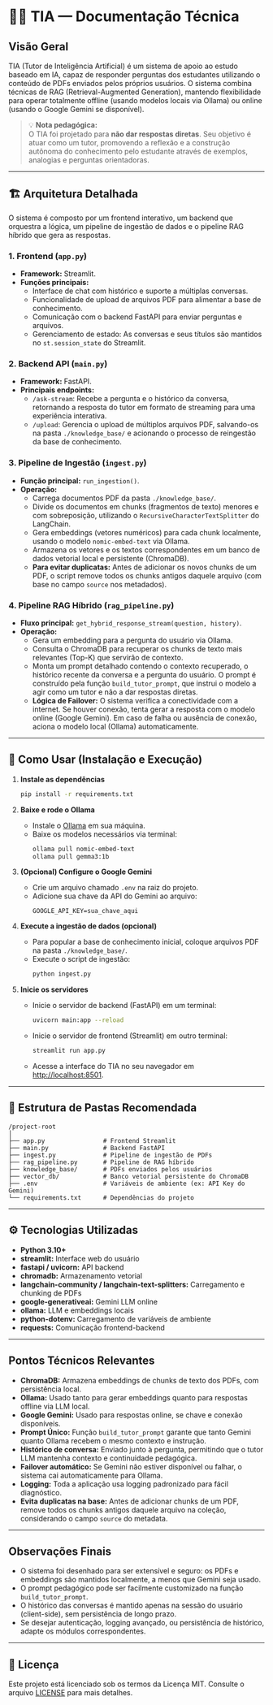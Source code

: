 # 👩‍🏫 TIA — Documentação Técnica

## Visão Geral

TIA (Tutor de Inteligência Artificial) é um sistema de apoio ao estudo baseado em IA, capaz de responder perguntas dos estudantes utilizando o conteúdo de PDFs enviados pelos próprios usuários. O sistema combina técnicas de RAG (Retrieval-Augmented Generation), mantendo flexibilidade para operar totalmente offline (usando modelos locais via Ollama) ou online (usando o Google Gemini se disponível).

> 💡 **Nota pedagógica:**  
> O TIA foi projetado para **não dar respostas diretas**. Seu objetivo é atuar como um tutor, promovendo a reflexão e a construção autônoma do conhecimento pelo estudante através de exemplos, analogias e perguntas orientadoras.

---

## 🏗️ Arquitetura Detalhada

O sistema é composto por um frontend interativo, um backend que orquestra a lógica, um pipeline de ingestão de dados e o pipeline RAG híbrido que gera as respostas.

### 1. Frontend (`app.py`)
- **Framework:** Streamlit.
- **Funções principais:**
  - Interface de chat com histórico e suporte a múltiplas conversas.
  - Funcionalidade de upload de arquivos PDF para alimentar a base de conhecimento.
  - Comunicação com o backend FastAPI para enviar perguntas e arquivos.
  - Gerenciamento de estado: As conversas e seus títulos são mantidos no `st.session_state` do Streamlit.

### 2. Backend API (`main.py`)
- **Framework:** FastAPI.
- **Principais endpoints:**
  - `/ask-stream`: Recebe a pergunta e o histórico da conversa, retornando a resposta do tutor em formato de streaming para uma experiência interativa.
  - `/upload`: Gerencia o upload de múltiplos arquivos PDF, salvando-os na pasta `./knowledge_base/` e acionando o processo de reingestão da base de conhecimento.

### 3. Pipeline de Ingestão (`ingest.py`)
- **Função principal:** `run_ingestion()`.
- **Operação:**
  - Carrega documentos PDF da pasta `./knowledge_base/`.
  - Divide os documentos em chunks (fragmentos de texto) menores e com sobreposição, utilizando o `RecursiveCharacterTextSplitter` do LangChain.
  - Gera embeddings (vetores numéricos) para cada chunk localmente, usando o modelo `nomic-embed-text` via Ollama.
  - Armazena os vetores e os textos correspondentes em um banco de dados vetorial local e persistente (ChromaDB).
  - **Para evitar duplicatas:** Antes de adicionar os novos chunks de um PDF, o script remove todos os chunks antigos daquele arquivo (com base no campo `source` nos metadados).

### 4. Pipeline RAG Híbrido (`rag_pipeline.py`)
- **Fluxo principal:** `get_hybrid_response_stream(question, history)`.
- **Operação:**
  - Gera um embedding para a pergunta do usuário via Ollama.
  - Consulta o ChromaDB para recuperar os chunks de texto mais relevantes (Top-K) que servirão de contexto.
  - Monta um prompt detalhado contendo o contexto recuperado, o histórico recente da conversa e a pergunta do usuário. O prompt é construído pela função `build_tutor_prompt`, que instrui o modelo a agir como um tutor e não a dar respostas diretas.
  - **Lógica de Failover:** O sistema verifica a conectividade com a internet. Se houver conexão, tenta gerar a resposta com o modelo online (Google Gemini). Em caso de falha ou ausência de conexão, aciona o modelo local (Ollama) automaticamente.

---

## 🚀 Como Usar (Instalação e Execução)

1. **Instale as dependências**  
   ```bash
   pip install -r requirements.txt
   ```

2. **Baixe e rode o Ollama**  
   - Instale o [Ollama](https://ollama.com/) em sua máquina.
   - Baixe os modelos necessários via terminal:
     ```bash
     ollama pull nomic-embed-text
     ollama pull gemma3:1b
     ```

3. **(Opcional) Configure o Google Gemini**  
   - Crie um arquivo chamado `.env` na raiz do projeto.
   - Adicione sua chave da API do Gemini ao arquivo:
     ```
     GOOGLE_API_KEY=sua_chave_aqui
     ```

4. **Execute a ingestão de dados (opcional)**  
   - Para popular a base de conhecimento inicial, coloque arquivos PDF na pasta `./knowledge_base/`.
   - Execute o script de ingestão:
     ```bash
     python ingest.py
     ```

5. **Inicie os servidores**  
   - Inicie o servidor de backend (FastAPI) em um terminal:
     ```bash
     uvicorn main:app --reload
     ```
   - Inicie o servidor de frontend (Streamlit) em outro terminal:
     ```bash
     streamlit run app.py
     ```
   - Acesse a interface do TIA no seu navegador em [http://localhost:8501](http://localhost:8501).

---

## 📂 Estrutura de Pastas Recomendada

```
/project-root
│
├── app.py                # Frontend Streamlit
├── main.py               # Backend FastAPI
├── ingest.py             # Pipeline de ingestão de PDFs
├── rag_pipeline.py       # Pipeline de RAG híbrido
├── knowledge_base/       # PDFs enviados pelos usuários
├── vector_db/            # Banco vetorial persistente do ChromaDB
├── .env                  # Variáveis de ambiente (ex: API Key do Gemini)
└── requirements.txt      # Dependências do projeto
```

---

## ⚙️ Tecnologias Utilizadas

- **Python 3.10+**
- **streamlit:** Interface web do usuário
- **fastapi / uvicorn:** API backend
- **chromadb:** Armazenamento vetorial
- **langchain-community / langchain-text-splitters:** Carregamento e chunking de PDFs
- **google-generativeai:** Gemini LLM online
- **ollama:** LLM e embeddings locais
- **python-dotenv:** Carregamento de variáveis de ambiente
- **requests:** Comunicação frontend-backend

---

## Pontos Técnicos Relevantes

- **ChromaDB:** Armazena embeddings de chunks de texto dos PDFs, com persistência local.
- **Ollama:** Usado tanto para gerar embeddings quanto para respostas offline via LLM local.
- **Google Gemini:** Usado para respostas online, se chave e conexão disponíveis.
- **Prompt Único:** Função `build_tutor_prompt` garante que tanto Gemini quanto Ollama recebem o mesmo contexto e instrução.
- **Histórico de conversa:** Enviado junto à pergunta, permitindo que o tutor LLM mantenha contexto e continuidade pedagógica.
- **Failover automático:** Se Gemini não estiver disponível ou falhar, o sistema cai automaticamente para Ollama.
- **Logging:** Toda a aplicação usa logging padronizado para fácil diagnóstico.
- **Evita duplicatas na base:** Antes de adicionar chunks de um PDF, remove todos os chunks antigos daquele arquivo na coleção, considerando o campo `source` do metadata.

---

## Observações Finais

- O sistema foi desenhado para ser extensível e seguro: os PDFs e embeddings são mantidos localmente, a menos que Gemini seja usado.
- O prompt pedagógico pode ser facilmente customizado na função `build_tutor_prompt`.
- O histórico das conversas é mantido apenas na sessão do usuário (client-side), sem persistência de longo prazo.
- Se desejar autenticação, logging avançado, ou persistência de histórico, adapte os módulos correspondentes.

---

## 📄 Licença

Este projeto está licenciado sob os termos da Licença MIT. Consulte o arquivo [LICENSE](LICENSE) para mais detalhes.
